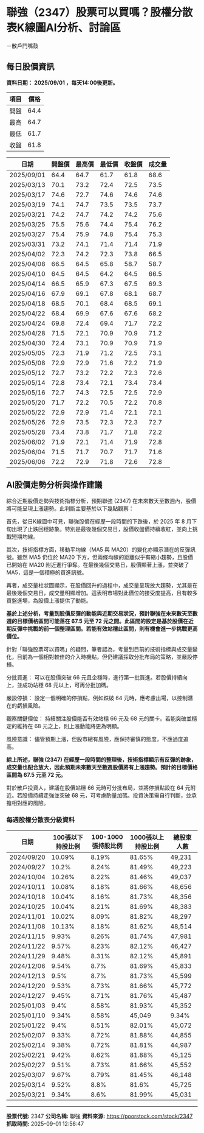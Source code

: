 # 聯強（2347）股票可以買嗎？股權分散表K線圖AI分析、討論區
－散戶鬥嘴鼓

## 每日股價資訊

**資料日期： 2025/09/01 ，每天14:00後更新。**

| 項目 | 價格 |
|------|------|
| 開盤 | 64.4 |
| 最高 | 64.7 |
| 最低 | 61.7 |
| 收盤 | 61.8 |

| 日期 | 開盤價 | 最高價 | 最低價 | 收盤價 | 成交量 |
|------|--------|--------|--------|--------|--------|
| 2025/09/01 | 64.4 | 64.7 | 61.7 | 61.8 | 68.6 |
| 2025/03/13 | 70.1 | 73.2 | 72.4 | 72.5 | 73.5 |
| 2025/03/17 | 74.6 | 72.7 | 74.6 | 74.6 | 74.6 |
| 2025/03/19 | 74.1 | 74.7 | 73.5 | 73.5 | 73.7 |
| 2025/03/21 | 74.2 | 74.7 | 74.2 | 74.2 | 75.6 |
| 2025/03/25 | 75.5 | 75.6 | 74.4 | 75.4 | 76.2 |
| 2025/03/27 | 75.4 | 75.9 | 74.8 | 75.4 | 75.3 |
| 2025/03/31 | 73.2 | 74.1 | 71.4 | 71.4 | 71.9 |
| 2025/04/02 | 72.3 | 74.2 | 72.3 | 73.8 | 66.5 |
| 2025/04/08 | 66.5 | 64.5 | 65.8 | 58.7 | 58.7 |
| 2025/04/10 | 64.5 | 64.5 | 64.2 | 64.5 | 66.5 |
| 2025/04/14 | 66.5 | 65.9 | 67.3 | 67.5 | 69.3 |
| 2025/04/16 | 67.9 | 69.1 | 67.8 | 68.1 | 68.7 |
| 2025/04/18 | 68.5 | 70.1 | 68.4 | 68.5 | 69.1 |
| 2025/04/22 | 68.4 | 69.9 | 67.6 | 67.6 | 68.2 |
| 2025/04/24 | 69.8 | 72.4 | 69.4 | 71.7 | 72.2 |
| 2025/04/28 | 71.5 | 72.1 | 70.9 | 70.9 | 71.2 |
| 2025/04/30 | 72.4 | 73.1 | 70.9 | 70.9 | 71.9 |
| 2025/05/05 | 72.3 | 71.9 | 71.2 | 72.5 | 73.1 |
| 2025/05/08 | 72.9 | 72.9 | 71.6 | 72.2 | 71.9 |
| 2025/05/12 | 72.7 | 73.2 | 72.2 | 72.3 | 72.6 |
| 2025/05/14 | 72.8 | 73.4 | 72.1 | 73.4 | 73.4 |
| 2025/05/16 | 72.7 | 74.3 | 72.5 | 72.5 | 72.9 |
| 2025/05/20 | 71.7 | 72.2 | 70.5 | 72.2 | 70.8 |
| 2025/05/22 | 72.9 | 72.9 | 71.4 | 72.1 | 72.1 |
| 2025/05/26 | 72.9 | 73.5 | 72.3 | 72.3 | 72.7 |
| 2025/05/28 | 73.4 | 73.8 | 71.7 | 71.8 | 72.2 |
| 2025/06/02 | 71.9 | 72.1 | 71.4 | 71.9 | 72.8 |
| 2025/06/04 | 71.5 | 71.7 | 70.7 | 71.7 | 71.6 |
| 2025/06/06 | 72.2 | 72.9 | 71.8 | 72.6 | 72.8 |

## AI股價走勢分析與操作建議

綜合近期股價走勢與技術指標分析，預期聯強 (2347) 在未來數天至數週內，股價將可能呈現上漲趨勢。此判斷主要基於以下幾點觀察：

首先，從日K線圖中可見，聯強股價在經歷一段時間的下跌後，於 2025 年 8 月下旬出現了止跌回穩跡象。特別是最後幾個交易日，股價收盤價持續收紅，並向上挑戰短期均線。

其次，技術指標方面，移動平均線（MA5 與 MA20）的變化亦顯示潛在的反彈訊號。雖然 MA5 仍位於 MA20 下方，但兩條均線的距離似乎有縮小趨勢，且股價已開始在 MA20 附近進行爭奪。在最後幾個交易日，股價顯著上漲，並突破了 MA5，這是一個積極的買進訊號。

再者，成交量柱狀圖顯示，在股價回升的過程中，成交量呈現放大趨勢，尤其是在最後幾個交易日，成交量明顯增加。這表明市場對此價位的接受度提高，且有較多買盤進場，為股價上漲提供了動能。

**基於上述分析，考量到股價反彈的動能與近期交易狀況，預計聯強在未來數天至數週的目標價格區間可能落在 67.5 元至 72 元之間。此區間的設定是基於股價在近期反彈中挑戰的前一個整理區間。若能有效站穩此區間，則有機會進一步挑戰更高價位。**

針對「聯強股票可以買嗎」的疑問，筆者認為，考量到目前的技術指標與成交量變化，目前為一個相對較佳的介入時機點，但仍建議採取分批布局的策略，並嚴設停損。

分批買進： 可以在股價突破 66 元且企穩時，進行第一批買進。若股價持續向上，並成功站穩 68 元以上，可再分批加碼。

嚴設停損： 設定一個明確的停損點，例如跌破 64 元時，應考慮出場，以控制潛在的虧損風險。

觀察關鍵價位： 持續關注股價能否有效站穩 66 元及 68 元的關卡。若能突破並穩定的維持在 68 元之上，則上漲動能將更為明顯。

風險意識： 儘管預期上漲，但股市總有風險，應保持審慎的態度，不應過度追高。

**綜上所述，聯強 (2347) 在經歷一段時間的整理後，技術指標顯示有反彈的跡象，成交量也配合放大，因此預期未來數天至數週股價將有上漲趨勢。預計的目標價格區間為 67.5 元至 72 元。**

對於散戶投資人，建議在股價站穩 66 元時可分批布局，並將停損點設在 64 元附近。若股價持續走強並突破 68 元，可考慮酌量加碼。投資決策需自行判斷，並承擔相對應的風險。

### 每週股權分散表分級資料

| 日期 | 100張以下持股比例 | 100-1000張持股比例 | 1000張以上持股比例 | 總股東人數 |
|------|-------------------|--------------------|--------------------|----------|
| 2024/09/20 | 10.09% | 8.19% | 81.65% | 49,231 |
| 2024/09/27 | 10.2% | 8.24% | 81.49% | 49,223 |
| 2024/10/04 | 10.26% | 8.22% | 81.46% | 49,037 |
| 2024/10/11 | 10.08% | 8.18% | 81.66% | 48,656 |
| 2024/10/18 | 10.04% | 8.16% | 81.73% | 48,356 |
| 2024/10/25 | 10.04% | 8.21% | 81.69% | 48,383 |
| 2024/11/01 | 10.02% | 8.09% | 81.82% | 48,297 |
| 2024/11/08 | 10.13% | 8.18% | 81.62% | 48,514 |
| 2024/11/15 | 9.93% | 8.26% | 81.74% | 47,981 |
| 2024/11/22 | 9.57% | 8.23% | 82.12% | 46,427 |
| 2024/11/29 | 9.48% | 8.31% | 82.12% | 45,891 |
| 2024/12/06 | 9.54% | 8.7% | 81.69% | 45,833 |
| 2024/12/13 | 9.5% | 8.7% | 81.73% | 45,599 |
| 2024/12/20 | 9.53% | 8.73% | 81.66% | 45,772 |
| 2024/12/27 | 9.45% | 8.71% | 81.76% | 45,487 |
| 2025/01/03 | 9.4% | 8.58% | 81.93% | 45,352 |
| 2025/01/10 | 9.34% | 8.58% | 45,049 | 9.34% |
| 2025/01/22 | 9.4% | 8.51% | 82.01% | 45,072 |
| 2025/02/07 | 9.33% | 8.72% | 81.88% | 44,855 |
| 2025/02/14 | 9.38% | 8.72% | 81.81% | 44,987 |
| 2025/02/21 | 9.42% | 8.62% | 81.88% | 45,125 |
| 2025/02/27 | 9.51% | 8.73% | 81.66% | 45,552 |
| 2025/03/07 | 9.67% | 8.79% | 81.45% | 46,148 |
| 2025/03/14 | 9.52% | 8.8% | 81.6% | 45,725 |
| 2025/03/21 | 9.34% | 8.6% | 81.99% | 45,031 |

---

**股票代號:** 2347
**公司名稱:** 聯強
**資料來源:** https://poorstock.com/stock/2347
**抓取時間:** 2025-09-01 12:56:47